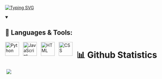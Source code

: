 

[![Typing SVG](https://readme-typing-svg.demolab.com?font=Fira+Code&weight=600&size=25&duration=2500&pause=100&color=9370DB&width=435&lines=Hi!;Im+Fosba+;Welcome+to+my+Github)](https://git.io/typing-svg)

<details open>
    <summary><h2>🔨 Languages & Tools:</h2></summary>
    <p align="left">
        <img align="left" alt="Python" width="45px" style="padding-right:10px;" src="https://cdn.jsdelivr.net/gh/devicons/devicon@latest/icons/python/python-original.svg" />
        <img align="left" alt="JavaScript" width="45px" style="padding-right:10px;" src="https://cdn.jsdelivr.net/gh/devicons/devicon@latest/icons/javascript/javascript-original.svg" />
        <img align="left" alt="HTML" width="45px" style="padding-right:10px;" src="https://cdn.jsdelivr.net/gh/devicons/devicon@latest/icons/html5/html5-original.svg" />
        <img align="left" alt="CSS" width="45px" style="padding-right:10px;" src="https://cdn.jsdelivr.net/gh/devicons/devicon@latest/icons/css3/css3-original.svg" />
    </p>
</details>


# 📊 Github Statistics

&nbsp;<img src="https://github-readme-stats.vercel.app/api/top-langs/?username=fosba&theme=dark&hide_border=false&include_all_commits=false&count_private=false&layout=compact">
